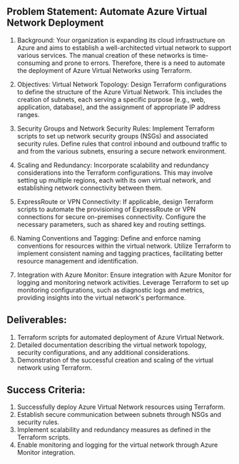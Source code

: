 ## Problem Statement: Automate Azure Virtual Network Deployment

1. Background: 
Your organization is expanding its cloud infrastructure on Azure and aims to establish a well-architected virtual network to support various services. The manual creation of these networks is time-consuming and prone to errors. Therefore, there is a need to automate the deployment of Azure Virtual Networks using Terraform.

2. Objectives:
Virtual Network Topology: Design Terraform configurations to define the structure of the Azure Virtual Network. This includes the creation of subnets, each serving a specific purpose (e.g., web, application, database), and the assignment of appropriate IP address ranges.

3. Security Groups and Network Security Rules: 
Implement Terraform scripts to set up network security groups (NSGs) and associated security rules. Define rules that control inbound and outbound traffic to and from the various subnets, ensuring a secure network environment.

4. Scaling and Redundancy: 
Incorporate scalability and redundancy considerations into the Terraform configurations. This may involve setting up multiple regions, each with its own virtual network, and establishing network connectivity between them.

5. ExpressRoute or VPN Connectivity:
If applicable, design Terraform scripts to automate the provisioning of ExpressRoute or VPN connections for secure on-premises connectivity. Configure the necessary parameters, such as shared key and routing settings.

6. Naming Conventions and Tagging: 
Define and enforce naming conventions for resources within the virtual network. Utilize Terraform to implement consistent naming and tagging practices, facilitating better resource management and identification.

7. Integration with Azure Monitor: 
Ensure integration with Azure Monitor for logging and monitoring network activities. Leverage Terraform to set up monitoring configurations, such as diagnostic logs and metrics, providing insights into the virtual network's performance.


## Deliverables:
1. Terraform scripts for automated deployment of Azure Virtual Network.
2. Detailed documentation describing the virtual network topology, security configurations, and any additional considerations.
3. Demonstration of the successful creation and scaling of the virtual network using Terraform.

## Success Criteria:
1. Successfully deploy Azure Virtual Network resources using Terraform.
2. Establish secure communication between subnets through NSGs and security rules.
3. Implement scalability and redundancy measures as defined in the Terraform scripts.
4. Enable monitoring and logging for the virtual network through Azure Monitor integration.